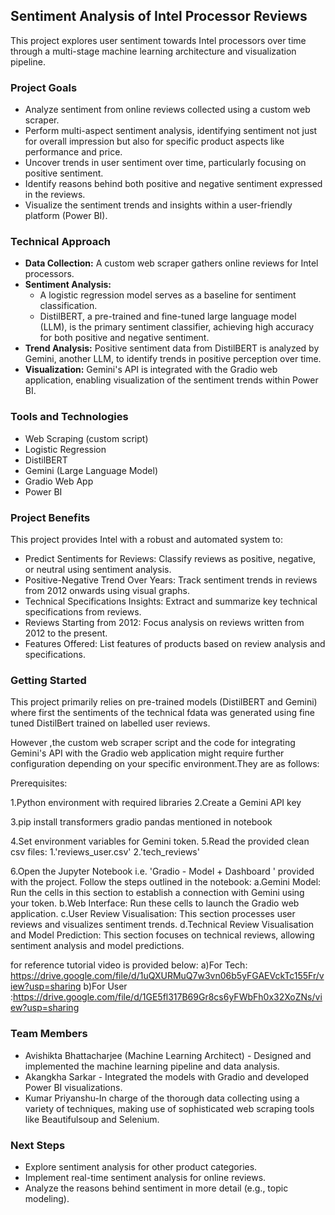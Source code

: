 ## Sentiment Analysis of Intel Processor Reviews

This project explores user sentiment towards Intel processors over time through a multi-stage machine learning architecture and visualization pipeline.

### Project Goals

* Analyze sentiment from online reviews collected using a custom web scraper.
*  Perform multi-aspect sentiment analysis, identifying sentiment not just for overall impression but also for specific product aspects like performance and price.
* Uncover trends in user sentiment over time, particularly focusing on positive sentiment.
* Identify reasons behind both positive and negative sentiment expressed in the reviews.
* Visualize the sentiment trends and insights within a user-friendly platform (Power BI).

### Technical Approach

* **Data Collection:** A custom web scraper gathers online reviews for Intel processors.
* **Sentiment Analysis:**
    * A logistic regression model serves as a baseline for sentiment classification.
    * DistilBERT, a pre-trained and fine-tuned large language model (LLM), is the primary sentiment classifier, achieving high accuracy for both positive and negative sentiment.
* **Trend Analysis:** Positive sentiment data from DistilBERT is analyzed by Gemini, another LLM, to identify trends in positive perception over time.
* **Visualization:** Gemini's API is integrated with the Gradio web application, enabling visualization of the sentiment trends within Power BI.

### Tools and Technologies

* Web Scraping (custom script)
* Logistic Regression
* DistilBERT
* Gemini (Large Language Model)
* Gradio Web App
* Power BI

### Project Benefits

This project provides Intel with a robust and automated system to:

* Predict Sentiments for Reviews: Classify reviews as positive, negative, or neutral using sentiment analysis.
* Positive-Negative Trend Over Years: Track sentiment trends in reviews from 2012 onwards using visual graphs.
* Technical Specifications Insights: Extract and summarize key technical specifications from reviews.
* Reviews Starting from 2012: Focus analysis on reviews written from 2012 to the present.
* Features Offered: List features of products based on review analysis and specifications.


### Getting Started

This project primarily relies on pre-trained models (DistilBERT and Gemini) where first the sentiments  of the technical fdata was generated using fine tuned DistilBert trained on labelled user reviews.

However ,the custom web scraper script and the code for integrating Gemini's API with the Gradio web application might require further configuration depending on your specific environment.They are as follows:

Prerequisites:

1.Python environment with required libraries 
2.Create a Gemini API key

3.pip install transformers gradio pandas mentioned in notebook

4.Set environment variables for Gemini token.
5.Read the provided clean csv files:
   1.'reviews_user.csv'
   2.'tech_reviews'

6.Open the Jupyter Notebook i.e. 'Gradio - Model + Dashboard ' provided with the project.
Follow the steps outlined in the notebook:
 a.Gemini Model: Run the cells in this section to establish a connection with Gemini using your token.
 b.Web Interface: Run these cells to launch the Gradio web application.
 c.User Review Visualisation: This section processes user reviews and visualizes sentiment trends.
 d.Technical Review Visualisation and Model Prediction: This section focuses on technical reviews, allowing sentiment analysis and model predictions.

for reference tutorial video is provided below:
a)For Tech: <a>https://drive.google.com/file/d/1uQXURMuQ7w3vn06b5yFGAEVckTc155Fr/view?usp=sharing</a>
b)For User :<a>https://drive.google.com/file/d/1GE5fl317B69Gr8cs6yFWbFh0x32XoZNs/view?usp=sharing</a>

### Team Members

* Avishikta Bhattacharjee (Machine Learning Architect) - Designed and implemented the machine learning pipeline and data analysis.
* Akangkha Sarkar - Integrated the models with Gradio and developed Power BI visualizations.
* Kumar Priyanshu-In charge of the thorough data collecting using a variety of techniques, making use of sophisticated web scraping tools like Beautifulsoup and Selenium.

### Next Steps

* Explore sentiment analysis for other product categories.
* Implement real-time sentiment analysis for online reviews.
* Analyze the reasons behind sentiment in more detail (e.g., topic modeling).
